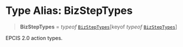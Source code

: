 # Type Alias: BizStepTypes

> **BizStepTypes** = *typeof* [`BizStepTypes`](../variables/BizStepTypes.md)\[keyof *typeof* [`BizStepTypes`](../variables/BizStepTypes.md)\]

EPCIS 2.0 action types.
